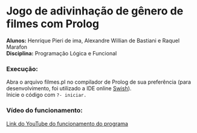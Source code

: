 # Jogo de adivinhação de gênero de filmes com Prolog
**Alunos:** Henrique Pieri de ima, Alexandre Willian de Bastiani e Raquel Marafon \
**Disciplina:** Programação Lógica e Funcional

### Execução:
Abra o arquivo filmes.pl no compilador de Prolog de sua preferência (para desenvolvimento, foi utilizado a IDE online [Swish](https://swish.swi-prolog.org)). \
Inicie o código com `?- iniciar.`

### Vídeo do funcionamento:
[Link do YouTube do funcionamento do programa](youtube.com)
